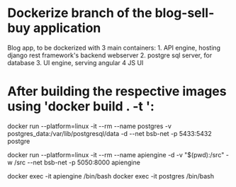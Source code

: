 # Dockerize branch of the blog-sell-buy application
Blog app, to be dockerized with 3 main containers:
    1. API engine, hosting django rest framework's backend webserver
    2. postgre sql server, for database 
    3. UI engine, serving angular 4 JS UI


# After building the respective images using 'docker build . -t <container-name>':
docker run --platform=linux -it --rm --name postgres -v postgres_data:/var/lib/postgresql/data  -d --net bsb-net -p 5433:5432 postgre

docker run --platform=linux -it --rm --name apiengine -d -v "$(pwd):/src" -w /src --net bsb-net -p 5050:8000 apiengine

docker exec -it apiengine /bin/bash
docker exec -it postgres /bin/bash
